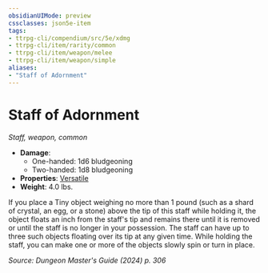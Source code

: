 ```yaml
---
obsidianUIMode: preview
cssclasses: json5e-item
tags:
- ttrpg-cli/compendium/src/5e/xdmg
- ttrpg-cli/item/rarity/common
- ttrpg-cli/item/weapon/melee
- ttrpg-cli/item/weapon/simple
aliases: 
- "Staff of Adornment"
---
```

# Staff of Adornment
*Staff, weapon, common*  


- **Damage**:
  - One-handed: 1d6 bludgeoning
  - Two-handed: 1d8 bludgeoning
- **Properties**: [Versatile](Misc%20Files/CLI/rules/item-properties.md#Versatile)
- **Weight**: 4.0 lbs.

If you place a Tiny object weighing no more than 1 pound (such as a shard of crystal, an egg, or a stone) above the tip of this staff while holding it, the object floats an inch from the staff's tip and remains there until it is removed or until the staff is no longer in your possession. The staff can have up to three such objects floating over its tip at any given time. While holding the staff, you can make one or more of the objects slowly spin or turn in place.

*Source: Dungeon Master's Guide (2024) p. 306*